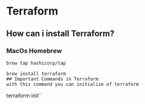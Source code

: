 # Terraform
## How can i install Terraform?
### MacOs Homebrew
```
brew tap hashicorp/tap
```
````
brew install terraform
## Important Commands in Terraform
with this command you can initialize of terraform
````
terraform init``
